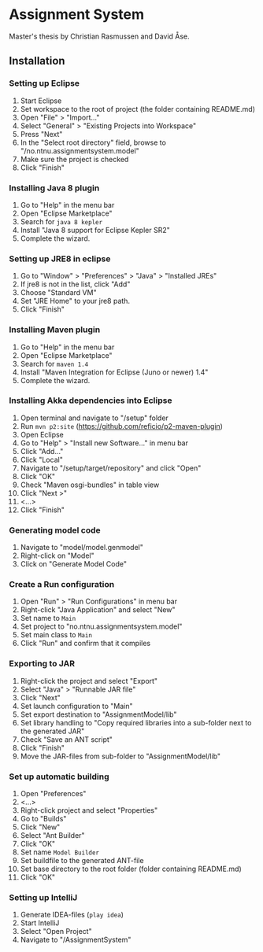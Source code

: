 # Assignment System

Master's thesis by Christian Rasmussen and David Åse.

## Installation

### Setting up Eclipse

1. Start Eclipse
2. Set workspace to the root of project (the folder containing README.md)
3. Open "File" > "Import..."
4. Select "General" > "Existing Projects into Workspace"
5. Press "Next"
6. In the "Select root directory" field, browse to "<projectDir>/no.ntnu.assignmentsystem.model"
7. Make sure the project is checked
8. Click "Finish"

### Installing Java 8 plugin

1. Go to "Help" in the menu bar
2. Open "Eclipse Marketplace"
3. Search for ```java 8 kepler```
4. Install "Java 8 support for Eclipse Kepler SR2"
5. Complete the wizard.

### Setting up JRE8 in eclipse
1. Go to "Window" > "Preferences" > "Java" > "Installed JREs"
2. If jre8 is not in the list, click "Add"
3. Choose "Standard VM"
4. Set "JRE Home" to your jre8 path. 
5. Click "Finish"

### Installing Maven plugin

1. Go to "Help" in the menu bar
2. Open "Eclipse Marketplace"
3. Search for ```maven 1.4```
4. Install "Maven Integration for Eclipse (Juno or newer) 1.4"
5. Complete the wizard.

### Installing Akka dependencies into Eclipse

1. Open terminal and navigate to "<projectDir>/setup" folder
2. Run ```mvn p2:site``` (https://github.com/reficio/p2-maven-plugin)
3. Open Eclipse
4. Go to "Help" > "Install new Software..." in menu bar
5. Click "Add..."
6. Click "Local"
7. Navigate to "<projectDir>/setup/target/repository" and click "Open"
8. Click "OK"
9. Check "Maven osgi-bundles" in table view
10. Click "Next >"
11. <...>
11. Click "Finish"

### Generating model code

1. Navigate to "model/model.genmodel"
2. Right-click on "Model"
3. Click on "Generate Model Code"

### Create a Run configuration

1. Open "Run" > "Run Configurations" in menu bar
2. Right-click "Java Application" and select "New"
3. Set name to ```Main```
4. Set project to "no.ntnu.assignmentsystem.model"
5. Set main class to ```Main```
6. Click "Run" and confirm that it compiles

### Exporting to JAR

1. Right-click the project and select "Export"
2. Select "Java" > "Runnable JAR file"
3. Click "Next"
4. Set launch configuration to "Main"
5. Set export destination to "AssignmentModel/lib"
6. Set library handling to "Copy required libraries into a sub-folder next to the generated JAR"
7. Check "Save an ANT script"
8. Click "Finish"
9. Move the JAR-files from sub-folder to "AssignmentModel/lib"

### Set up automatic building

1. Open "Preferences"
2. <...>
3. Right-click project and select "Properties"
4. Go to "Builds"
5. Click "New"
6. Select "Ant Builder"
7. Click "OK"
8. Set name ```Model Builder```
9. Set buildfile to the generated ANT-file
10. Set base directory to the root folder (folder containing README.md)
11. Click "OK"

### Setting up IntelliJ

1. Generate IDEA-files (```play idea```)
2. Start IntelliJ
3. Select "Open Project"
4. Navigate to "<projectDir>/AssignmentSystem"
